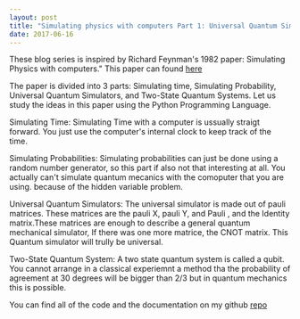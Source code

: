 ```yaml
---
layout: post
title: "Simulating physics with computers Part 1: Universal Quantum Simulator"
date: 2017-06-16
---
```




These blog series is inspired by Richard Feynman's 1982 paper: Simulating Physics with computers." This paper can found [here]

The paper is divided into 3 parts: Simulating time, Simulating Probability, Universal Quantum Simulators, and Two-State Quantum Systems. Let us study the ideas in this paper using the Python Programming Language.

Simulating Time: Simulating Time with a computer is ussually straigt forward. You just use the computer's internal clock to keep track of the time.


Simulating Probabilities: Simulating probabilities can just be done using a random number generator, so this part if also not that interesting at all. You actually can't simulate quantum mecanics with the comoputer that you are using. because of the hidden variable problem.


Universal Quantum Simulators: The universal simulator is made out of pauli matrices. These matrices are the pauli X, pauli Y, and Pauli , and the Identity matrix.These matrices are enough to describe a general quantum mechanical simulator, If there was one more matrice, the CNOT matrix. This Quantum simulator will trully be universal.



Two-State Quantum System: A two state quantum system is called a qubit. You cannot arrange in a classical experiemnt a method tha the probability of agreement at 30 degrees will be bigger than 2/3 but in quantum mechanics this is possible.


You can find all of the code and the documentation on my github [repo]



[here]:https://people.eecs.berkeley.edu/~christos/classics/Feynman.pdf
[repo]:https://github.com/vtomole/simulating-physics-with-computers